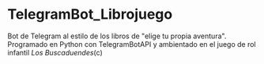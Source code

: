 # TelegramBot_Librojuego
Bot de Telegram al estilo de los libros de "elige tu propia aventura". Programado en Python con TelegramBotAPI y ambientado en el juego de rol infantil _Los Buscaduendes_(c)
